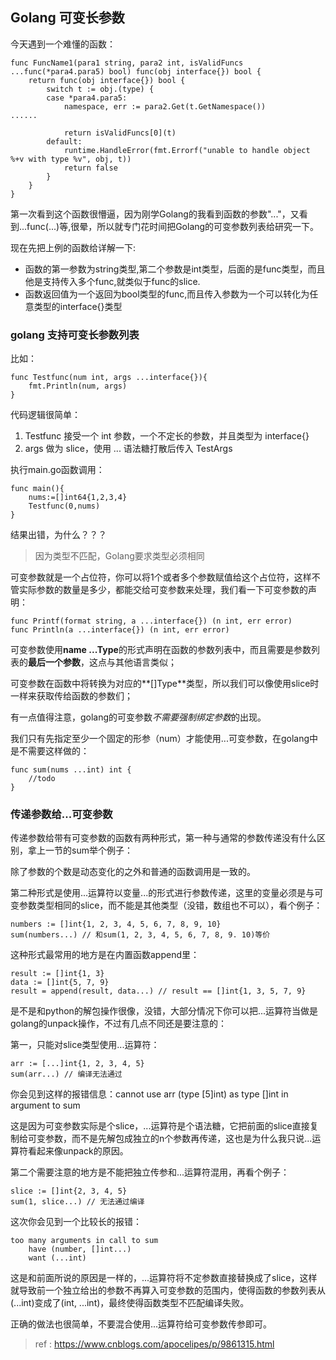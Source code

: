## Golang 可变长参数

今天遇到一个难懂的函数：
```
func FuncName1(para1 string, para2 int, isValidFuncs ...func(*para4.para5) bool) func(obj interface{}) bool {
	return func(obj interface{}) bool {
		switch t := obj.(type) {
		case *para4.para5:
			namespace, err := para2.Get(t.GetNamespace())
......

			return isValidFuncs[0](t)
		default:
			runtime.HandleError(fmt.Errorf("unable to handle object %+v with type %v", obj, t))
			return false
		}
	}
}
```
第一次看到这个函数很懵逼，因为刚学Golang的我看到函数的参数"..."，又看到...func(...)等,很晕，所以就专门花时间把Golang的可变参数列表给研究一下。

现在先把上例的函数给详解一下:
- 函数的第一参数为string类型,第二个参数是int类型，后面的是func类型，而且他是支持传入多个func,就类似于func的slice.
- 函数返回值为一个返回为bool类型的func,而且传入参数为一个可以转化为任意类型的interface{}类型
  
### golang 支持可变长参数列表
比如：
```
func Testfunc(num int, args ...interface{}){
    fmt.Println(num, args)
}
```
代码逻辑很简单：

1. Testfunc 接受一个 int 参数，一个不定长的参数，并且类型为 interface{}
2. args 做为 slice，使用 ... 语法糖打散后传入 TestArgs

执行main.go函数调用：
```
func main(){
    nums:=[]int64{1,2,3,4}
    Testfunc(0,nums)
}
```
结果出错，为什么？？？

> 因为类型不匹配，Golang要求类型必须相同

可变参数就是一个占位符，你可以将1个或者多个参数赋值给这个占位符，这样不管实际参数的数量是多少，都能交给可变参数来处理，我们看一下可变参数的声明：
```
func Printf(format string, a ...interface{}) (n int, err error)
func Println(a ...interface{}) (n int, err error)
```
可变参数使用**name ...Type**的形式声明在函数的参数列表中，而且需要是参数列表的**最后一个参数**，这点与其他语言类似；

可变参数在函数中将转换为对应的**[]Type**类型，所以我们可以像使用slice时一样来获取传给函数的参数们；

有一点值得注意，golang的可变参数*不需要强制绑定参数*的出现。

我们只有先指定至少一个固定的形参（num）才能使用...可变参数，在golang中是不需要这样做的：
```
func sum(nums ...int) int {
    //todo
}
```

### 传递参数给...可变参数

传递参数给带有可变参数的函数有两种形式，第一种与通常的参数传递没有什么区别，拿上一节的sum举个例子：

除了参数的个数是动态变化的之外和普通的函数调用是一致的。

第二种形式是使用...运算符以变量...的形式进行参数传递，这里的变量必须是与可变参数类型相同的slice，而不能是其他类型（没错，数组也不可以），看个例子：
```
numbers := []int{1, 2, 3, 4, 5, 6, 7, 8, 9, 10}
sum(numbers...) // 和sum(1, 2, 3, 4, 5, 6, 7, 8, 9. 10)等价
```
这种形式最常用的地方是在内置函数append里：

```
result := []int{1, 3}
data := []int{5, 7, 9}
result = append(result, data...) // result == []int{1, 3, 5, 7, 9}
```
是不是和python的解包操作很像，没错，大部分情况下你可以把...运算符当做是golang的unpack操作，不过有几点不同还是要注意的：

第一，只能对slice类型使用...运算符：
```
arr := [...]int{1, 2, 3, 4, 5}
sum(arr...) // 编译无法通过
```

你会见到这样的报错信息：cannot use arr (type [5]int) as type []int in argument to sum

这是因为可变参数实际是个slice，...运算符是个语法糖，它把前面的slice直接复制给可变参数，而不是先解包成独立的n个参数再传递，这也是为什么我只说...运算符看起来像unpack的原因。

第二个需要注意的地方是不能把独立传参和...运算符混用，再看个例子：

```
slice := []int{2, 3, 4, 5}
sum(1, slice...) // 无法通过编译
```
 这次你会见到一个比较长的报错：

```
too many arguments in call to sum
    have (number, []int...)
    want (...int)
```
这是和前面所说的原因是一样的，...运算符将不定参数直接替换成了slice，这样就导致前一个独立给出的参数不再算入可变参数的范围内，使得函数的参数列表从(...int)变成了(int, ...int)，最终使得函数类型不匹配编译失败。

正确的做法也很简单，不要混合使用...运算符给可变参数传参即可。

 





> ref : https://www.cnblogs.com/apocelipes/p/9861315.html
